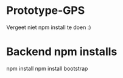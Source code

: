 # Prototype-GPS
Vergeet niet npm install te doen :)


# Backend npm installs
npm install
npm install bootstrap